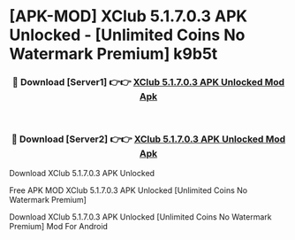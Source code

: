 # [APK-MOD] XClub 5.1.7.0.3 APK Unlocked - [Unlimited Coins No Watermark Premium] k9b5t



<div align="center">
<h3>🔴 Download [Server1] 👉👉 <a href="https://momento.my/?title=XClub_5.1.7.0.3_APK_Unlocked">XClub 5.1.7.0.3 APK Unlocked Mod Apk</a></h3><br>

<h3>🔴 Download [Server2] 👉👉 <a href="https://momento.my/?title=XClub_5.1.7.0.3_APK_Unlocked">XClub 5.1.7.0.3 APK Unlocked Mod Apk</a></h3>
</div>



Download XClub 5.1.7.0.3 APK Unlocked 

Free APK MOD XClub 5.1.7.0.3 APK Unlocked [Unlimited Coins No Watermark Premium]

Download XClub 5.1.7.0.3 APK Unlocked [Unlimited Coins No Watermark Premium] Mod For Android
